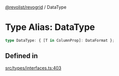 [@revolist/revogrid](README.md) / DataType

# Type Alias: DataType

```ts
type DataType: { [T in ColumnProp]: DataFormat };
```

## Defined in

[src/types/interfaces.ts:403](https://github.com/revolist/revogrid/blob/41a50f3812b438de1179c5db15e284c71422e9de/src/types/interfaces.ts#L403)
